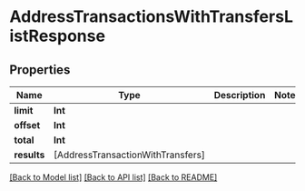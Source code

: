 # AddressTransactionsWithTransfersListResponse

## Properties
Name | Type | Description | Notes
------------ | ------------- | ------------- | -------------
**limit** | **Int** |  | 
**offset** | **Int** |  | 
**total** | **Int** |  | 
**results** | [AddressTransactionWithTransfers] |  | 

[[Back to Model list]](../README.md#documentation-for-models) [[Back to API list]](../README.md#documentation-for-api-endpoints) [[Back to README]](../README.md)


